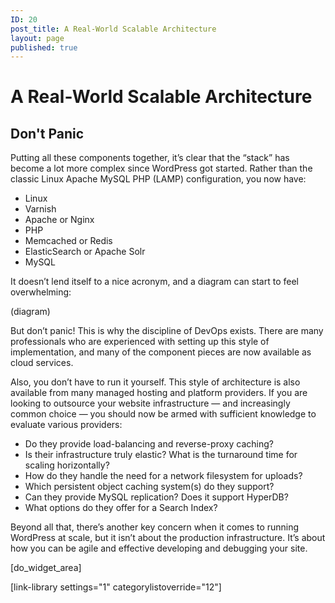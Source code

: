 ```yaml
---
ID: 20
post_title: A Real-World Scalable Architecture
layout: page
published: true
---
```


# A Real-World Scalable Architecture

## Don't Panic

Putting all these components together, it’s clear that the “stack” has become a lot more complex since WordPress got started. Rather than the classic Linux Apache MySQL PHP (LAMP) configuration, you now have:

*   Linux
*   Varnish
*   Apache or Nginx
*   PHP
*   Memcached or Redis
*   ElasticSearch or Apache Solr
*   MySQL

It doesn’t lend itself to a nice acronym, and a diagram can start to feel overwhelming:

(diagram)

But don’t panic! This is why the discipline of DevOps exists. There are many professionals who are experienced with setting up this style of implementation, and many of the component pieces are now available as cloud services.

Also, you don’t have to run it yourself. This style of architecture is also available from many managed hosting and platform providers. If you are looking to outsource your website infrastructure — and increasingly common choice — you should now be armed with sufficient knowledge to evaluate various providers:

*   Do they provide load-balancing and reverse-proxy caching?
*   Is their infrastructure truly elastic? What is the turnaround time for scaling horizontally?
*   How do they handle the need for a network filesystem for uploads?
*   Which persistent object caching system(s) do they support?
*   Can they provide MySQL replication? Does it support HyperDB?
*   What options do they offer for a Search Index?

Beyond all that, there’s another key concern when it comes to running WordPress at scale, but it isn’t about the production infrastructure. It’s about how you can be agile and effective developing and debugging your site.

[do_widget_area]

[link-library settings="1" categorylistoverride="12"]
